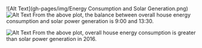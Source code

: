 ![Alt Text](gh-pages/img/Energy Consumption and Solar Generation.png)
![Alt Text](https://github.com/rmiaous/house-energy-consumption/blob/gh-pages/img/Energy%20Consumption%20and%20Solar%20Generation.png)
From the above plot, the balance between overall house energy consumption and solar power generation is 9:00 and 13:30.

![Alt Text](https://github.com/rmiaous/house-energy-consumption/blob/gh-pages/img/Energy%20Consumption%20and%20Solar%20Generation%20per%20Month.png)
From the above plot, overall house energy consumption is greater than solar power generation in 2016.


